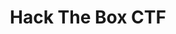 ---
title: Hack The Box CTF
description: HTB Capture The Flag Platform
url: https://ctf.hackthebox.com/
image:
    # url: '/assets/images/cafe.png'
    # alt: 'Cafe'
tags: ['ctf']
listedDate: 2023-11-10
published: true
---